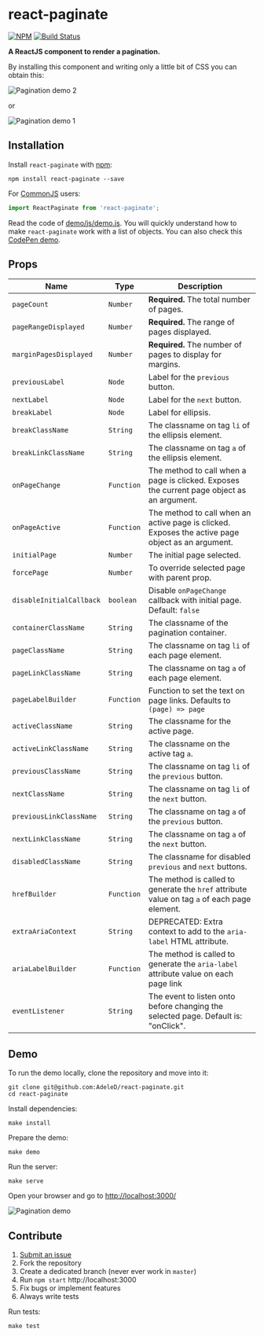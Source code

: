 # react-paginate

[![NPM](https://nodei.co/npm/react-paginate.png?downloads=true)](https://nodei.co/npm/react-paginate/)
[![Build Status](https://travis-ci.org/AdeleD/react-paginate.svg?branch=master)](https://travis-ci.org/AdeleD/react-paginate)

**A ReactJS component to render a pagination.**

By installing this component and writing only a little bit of CSS you can obtain this:

<img src="https://cloud.githubusercontent.com/assets/2084833/24840237/7accb75a-1d1e-11e7-9abb-818431398b91.png" alt="Pagination demo 2" />

or

<img src="https://cloud.githubusercontent.com/assets/2084833/24840230/594e4ea4-1d1e-11e7-8b34-bde943b4793d.png" alt="Pagination demo 1" />

## Installation

Install `react-paginate` with [npm](https://www.npmjs.com/):

```
npm install react-paginate --save
```

For [CommonJS](http://wiki.commonjs.org/wiki/CommonJS) users:

```javascript
import ReactPaginate from 'react-paginate';
```

Read the code of [demo/js/demo.js][1]. You will quickly understand how to make `react-paginate` work with a list of objects.
You can also check this [CodePen demo](https://codepen.io/monsieurv/pen/yLoMxYQ).

## Props

| Name                     | Type       | Description                                                                                       |
| ------------------------ | ---------- | ------------------------------------------------------------------------------------------------- |
| `pageCount`              | `Number`   | **Required.** The total number of pages.                                                          |
| `pageRangeDisplayed`     | `Number`   | **Required.** The range of pages displayed.                                                       |
| `marginPagesDisplayed`   | `Number`   | **Required.** The number of pages to display for margins.                                         |
| `previousLabel`          | `Node`     | Label for the `previous` button.                                                                  |
| `nextLabel`              | `Node`     | Label for the `next` button.                                                                      |
| `breakLabel`             | `Node`     | Label for ellipsis.                                                                               |
| `breakClassName`         | `String`   | The classname on tag `li` of the ellipsis element.                                                |
| `breakLinkClassName`     | `String`   | The classname on tag `a` of the ellipsis element.                                                 |
| `onPageChange`           | `Function` | The method to call when a page is clicked. Exposes the current page object as an argument.        |
| `onPageActive`           | `Function` | The method to call when an active page is clicked. Exposes the active page object as an argument. |
| `initialPage`            | `Number`   | The initial page selected.                                                                        |
| `forcePage`              | `Number`   | To override selected page with parent prop.                                                       |
| `disableInitialCallback` | `boolean`  | Disable `onPageChange` callback with initial page. Default: `false`                               |
| `containerClassName`     | `String`   | The classname of the pagination container.                                                        |
| `pageClassName`          | `String`   | The classname on tag `li` of each page element.                                                   |
| `pageLinkClassName`      | `String`   | The classname on tag `a` of each page element.                                                    |
| `pageLabelBuilder`       | `Function` | Function to set the text on page links. Defaults to `(page) => page`                              |
| `activeClassName`        | `String`   | The classname for the active page.                                                                |
| `activeLinkClassName`    | `String`   | The classname on the active tag `a`.                                                              |
| `previousClassName`      | `String`   | The classname on tag `li` of the `previous` button.                                               |
| `nextClassName`          | `String`   | The classname on tag `li` of the `next` button.                                                   |
| `previousLinkClassName`  | `String`   | The classname on tag `a` of the `previous` button.                                                |
| `nextLinkClassName`      | `String`   | The classname on tag `a` of the `next` button.                                                    |
| `disabledClassName`      | `String`   | The classname for disabled `previous` and `next` buttons.                                         |
| `hrefBuilder`            | `Function` | The method is called to generate the `href` attribute value on tag `a` of each page element.      |
| `extraAriaContext`       | `String`   | DEPRECATED: Extra context to add to the `aria-label` HTML attribute.                              |
| `ariaLabelBuilder`       | `Function` | The method is called to generate the `aria-label` attribute value on each page link               |
| `eventListener`          | `String`   | The event to listen onto before changing the selected page. Default is: "onClick".                |

## Demo

To run the demo locally, clone the repository and move into it:

```console
git clone git@github.com:AdeleD/react-paginate.git
cd react-paginate
```

Install dependencies:

```console
make install
```

Prepare the demo:

```console
make demo
```

Run the server:

```console
make serve
```

Open your browser and go to [http://localhost:3000/](http://localhost:3000/)

<img src="https://cloud.githubusercontent.com/assets/2084833/24840241/7c95b7b2-1d1e-11e7-97e3-83b9c7a1f832.gif" alt="Pagination demo" />

## Contribute

1. [Submit an issue](https://github.com/AdeleD/react-paginate/issues)
2. Fork the repository
3. Create a dedicated branch (never ever work in `master`)
4. Run `npm start` http://localhost:3000
5. Fix bugs or implement features
6. Always write tests

Run tests:

```console
make test
```

[1]: https://github.com/AdeleD/react-paginate/blob/master/demo/js/demo.js
